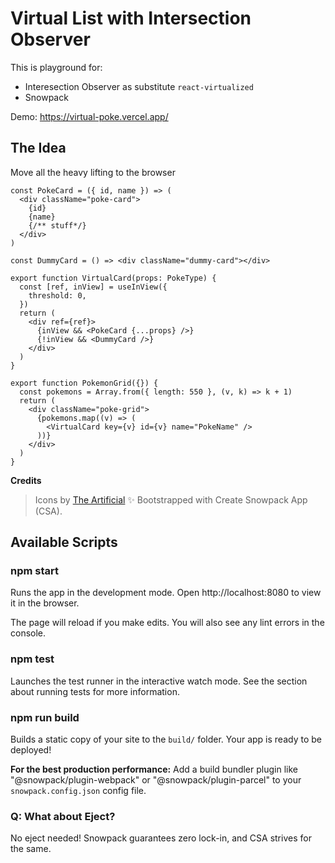 # Virtual List with Intersection Observer

This is playground for:

- Interesection Observer as substitute `react-virtualized`
- Snowpack

Demo: https://virtual-poke.vercel.app/

## The Idea

Move all the heavy lifting to the browser

```tsx
const PokeCard = ({ id, name }) => (
  <div className="poke-card">
    {id}
    {name}
    {/** stuff*/}
  </div>
)

const DummyCard = () => <div className="dummy-card"></div>

export function VirtualCard(props: PokeType) {
  const [ref, inView] = useInView({
    threshold: 0,
  })
  return (
    <div ref={ref}>
      {inView && <PokeCard {...props} />}
      {!inView && <DummyCard />}
    </div>
  )
}

export function PokemonGrid({}) {
  const pokemons = Array.from({ length: 550 }, (v, k) => k + 1)
  return (
    <div className="poke-grid">
      {pokemons.map((v) => (
        <VirtualCard key={v} id={v} name="PokeName" />
      ))}
    </div>
  )
}
```

**Credits**

> Icons by [The Artificial](https://theartificial.github.io/pokemon-icons/)
> ✨ Bootstrapped with Create Snowpack App (CSA).

## Available Scripts

### npm start

Runs the app in the development mode.
Open http://localhost:8080 to view it in the browser.

The page will reload if you make edits.
You will also see any lint errors in the console.

### npm test

Launches the test runner in the interactive watch mode.
See the section about running tests for more information.

### npm run build

Builds a static copy of your site to the `build/` folder.
Your app is ready to be deployed!

**For the best production performance:** Add a build bundler plugin like "@snowpack/plugin-webpack" or "@snowpack/plugin-parcel" to your `snowpack.config.json` config file.

### Q: What about Eject?

No eject needed! Snowpack guarantees zero lock-in, and CSA strives for the same.
